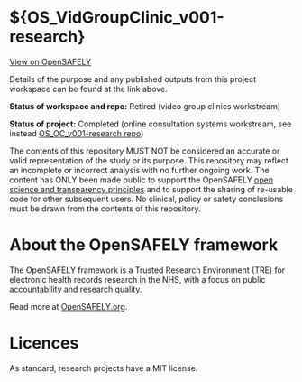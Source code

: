 # ${OS_VidGroupClinic_v001-research}

[View on OpenSAFELY](https://jobs.opensafely.org/online-consultations/group-video-consultation/)

Details of the purpose and any published outputs from this project workspace can be found at the link above.

**Status of workspace and repo:** Retired (video group clinics workstream)

**Status of project:** Completed (online consultation systems workstream, see instead [OS_OC_v001-research repo](https://github.com/opensafely/OS_OC_v001-research))

The contents of this repository MUST NOT be considered an accurate or valid representation of the study or its purpose. 
This repository may reflect an incomplete or incorrect analysis with no further ongoing work.
The content has ONLY been made public to support the OpenSAFELY [open science and transparency principles](https://www.opensafely.org/about/#contributing-to-best-practice-around-open-science) and to support the sharing of re-usable code for other subsequent users.
No clinical, policy or safety conclusions must be drawn from the contents of this repository.

# About the OpenSAFELY framework

The OpenSAFELY framework is a Trusted Research Environment (TRE) for electronic
health records research in the NHS, with a focus on public accountability and
research quality.

Read more at [OpenSAFELY.org](https://opensafely.org).

# Licences
As standard, research projects have a MIT license. 

